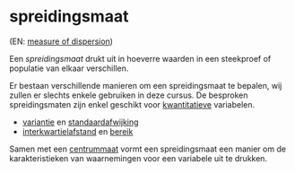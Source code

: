 # spreidingsmaat

(EN: [measure of dispersion](../en/measure-of-dispersion.md))

Een *spreidingsmaat* drukt uit in hoeverre waarden in een steekproef of populatie van elkaar verschillen.

Er bestaan verschillende manieren om een spreidingsmaat te bepalen, wij zullen er slechts enkele gebruiken in deze cursus. De besproken spreidingsmaten zijn enkel geschikt voor [kwantitatieve](meetniveau.md#kwantitatieve-variabelen) variabelen.

- [variantie](variantie.md) en [standaardafwijking](variantie.md#standaardafwijking)
- [interkwartielafstand](interkwartielafstand.md) en [bereik](bereik.md)

Samen met een [centrummaat](centrummaat.md) vormt een spreidingsmaat een manier om de karakteristieken van waarnemingen voor een variabele uit te drukken.
